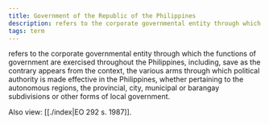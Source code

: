 ```yaml
---
title: Government of the Republic of the Philippines
description: refers to the corporate governmental entity through which the functions of government are exercised throughout the Philippines, including, save as the contrary appears from the context, the various arms through which political authority is made effective in the Philippines, whether pertaining to the autonomous regions, the provincial, city, municipal or barangay subdivisions or other forms of local government.
tags: term
---
```


refers to the corporate governmental entity through which the functions of government are exercised throughout the Philippines, including, save as the contrary appears from the context, the various arms through which political authority is made effective in the Philippines, whether pertaining to the autonomous regions, the provincial, city, municipal or barangay subdivisions or other forms of local government.

Also view: [[./index|EO 292 s. 1987]].